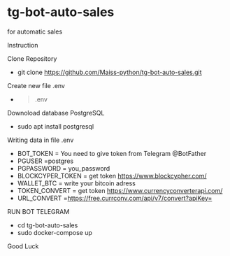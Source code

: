 # tg-bot-auto-sales
for automatic sales

Instruction 

Clone Repository
- git clone https://github.com/Maiss-python/tg-bot-auto-sales.git

Create new file .env
- > .env

Downoload database PostgreSQL
- sudo apt install postgresql

Writing data in file .env
- BOT_TOKEN = You need to give token from Telegram @BotFather
- PGUSER =postgres
- PGPASSWORD = you_password
- BLOCKCYPER_TOKEN = get token https://www.blockcypher.com/
- WALLET_BTC = write your bitcoin adress
- TOKEN_CONVERT = get token https://www.currencyconverterapi.com/
- URL_CONVERT =https://free.currconv.com/api/v7/convert?apiKey=

RUN BOT TELEGRAM 

- cd tg-bot-auto-sales
- sudo docker-compose up


Good Luck
